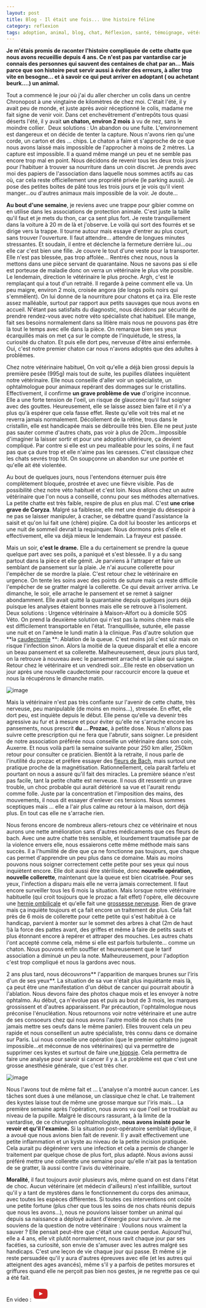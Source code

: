 ```yaml
---
layout: post
title: Blog - Il était une fois... Une histoire féline
category: reflexion
tags: adoption, animal, blog, chat, Réflexion, santé, témoignage, vétérinaire
---
```

**Je m'étais promis de raconter l'histoire compliquée de cette chatte que nous avons recueillie depuis 4 ans. Ce n'est pas par vantardise car je connais des personnes qui sauvent des centaines de chat par an... Mais parce que son histoire peut servir aussi à éviter des erreurs, à aller trop vite en besogne... et à savoir ce qui peut arriver en adoptant ( ou achetant beurk....) un animal.**

Tout a commencé le jour où j'ai du aller chercher un colis dans un centre Chronopost à une vingtaine de kilomètres de chez moi. C'était l'été, il y avait peu de monde, et juste après avoir réceptionné le colis, madame me fait signe de venir voir. Dans cet enchevêtrement d'entrepôts tous quasi déserts l'été, il y avait **un chaton, environ 2 mois** à vu de nez, sans le moindre collier.&nbsp; Deux solutions : Un abandon ou une fuite. L'environnement est dangereux et on décide de tenter la capture. Nous n'avons rien qu'une corde, un carton et des ... chips. Le chaton a faim et s'approche de ce que nous avons laissé mais impossible de l'approcher à moins de 2 mètres. La capture est impossible. Il a quand même mangé un peu et ne semble pas encore trop mal en point. Nous décidons de revenir tous les deux trois jours pour l'habituer à trouver sa nourriture dans un coin discret. Je prends avec moi des papiers de l'association dans laquelle nous sommes actifs au cas où, car cela reste officiellement une propriété privée (le parking aussi). Je pose des petites boites de pâté tous les trois jours et je vois qu'il vient manger...ou d'autres animaux mais impossible de la voir. Je doute...

**Au bout d'une semaine**, je reviens avec une trappe pour gibier comme on en utilise dans les associations de protection animale. C'est juste la taille qu'il faut et je mets du thon, car ça sent plus fort. Je reste tranquillement dans la voiture à 20 m de là et j'observe. Le voilà qui sort des fourrés et se dirige vers la trappe. Il tourne autour mais essaye d'entrer au plus court, sans trouver l'ouverture. Il faut attendre... attendre de longues minutes stressantes. Et soudain, il entre et déclenche la fermeture derrière lui...ou elle car c'est bien une fille. Je couvre le tout d'une veste pour la transporter. Elle n'est pas blessée, pas trop affolée... Rentrés chez nous, nous la mettons dans une pièce servant de quarantaine. Nous ne savons pas si elle est porteuse de maladie donc on verra un vétérinaire le plus vite possible. Le lendemain, direction le vétérinaire le plus proche. Argh, c'est le remplaçant qui a tout d'un retraité. Il regarde à peine comment elle va. Un peu maigre, environ 2 mois, croisée angora (de longs poils noirs qui s'emmêlent). On lui donne de la nourriture pour chatons et ça ira. Elle reste assez malléable, surtout par rapport aux petits sauvages que nous avons en accueil. N'étant pas satisfaits du diagnostic, nous décidons par sécurité de prendre rendez-vous avec notre véto spécialiste chat habituel. Elle mange, fait ses besoins normalement dans sa litière mais nous ne pouvons pas être là tout le temps avec elle dans la pièce. On remarque bien ses yeux écarquillés mais on met ça sur le compte de l'inquiétude, le stress, la curiosité du chaton. Et puis elle dort peu, nerveuse d'être ainsi enfermée. Oui, c'est notre premier chaton car nous n'avons adoptés que des adultes à problèmes.

Chez notre vétérinaire habituel, On voit qu'elle a déjà bien grossi depuis la première pesée (995g) mais tout de suite, les pupilles dilatées inquiètent notre vétérinaire. Elle nous conseille d'aller voir un spécialiste, un ophtalmologue pour animaux repérant des dommages sur le cristallins. Effectivement, il confirme **un grave problème de vue** d'origine inconnue. Elle a une forte tension de l'oeil, un risque de glaucome qu'il faut soigner avec des gouttes. Heureusement, elle se laisse assez bien faire et il n'y a plus qu'à espérer que cela fasse effet. Reste qu'elle voit très mal et ne reverra jamais normalement. Décollement de la rétine, trous dans le cristallin, elle est handicapée mais se débrouille très bien. Elle ne peut juste pas sauter comme d'autres chats, pas voir à plus de 20cm...Impossible d'imaginer la laisser sortir et pour une adoption ultérieure, ça devient compliqué. Par contre si elle est un peu malléable pour les soins, il ne faut pas que ça dure trop et elle n'aime pas les caresses. C'est classique chez les chats sevrés trop tôt. On soupçonne un abandon sur une portée et qu'elle ait été violentée.

Au bout de quelques jours, nous l'entendons éternuer puis être complètement bloquée, prostrée et avec une fièvre visible. Pas de possibilité chez notre véto habituel et c'est loin. Nous allons chez un autre vétérinaire que l'on nous a conseillé, connu pour ses méthodes alternatives. La petite chatte est très faible, respire de plus en plus mal. C'est **une crise grave de Coryza**. Malgré sa faiblesse, elle met une énergie du désespoir à ne pas se laisser manipuler, à cracher, se débattre quand l'assistance la saisit et qu'on lui fait une (chère) piqûre. Ca doit lui booster les anticorps et une nuit de sommeil devrait la requinquer. Nous dormons près d'elle et effectivement, elle va déjà mieux le lendemain. La frayeur est passée.

Mais un soir, **c'est le drame.** Elle a du certainement se prendre la queue quelque part avec ses poils, a paniqué et s'est blessée. Il y a du sang partout dans la pièce et elle gémit. Je parviens à l'attraper et faire un semblant de pansement sur la plaie. Je n'ai aucune collerette pour l'empêcher de se mordre la plaie. C'est retour chez le vétérinaire en urgence. On tente les soins avec des points de suture mais ça reste difficile l'empêcher de se gratter malgré la collerette. Ce qui devait arriver arriva. Le dimanche, le soir, elle arrache le pansement et se remet à saigner abondamment. Elle avait quitté la quarantaine depuis quelques jours déjà puisque les analyses étaient bonnes mais elle se retrouve à l'isolement. Deux solutions : Urgence vétérinaire à Maison-Alfort ou à domicile SOS Véto. On prend la deuxième solution qui n'est pas la moins chère mais elle est difficilement transportable en l'état. Tranquillisée, suturée, elle passe une nuit et on l'amène le lundi matin à la clinique. Pas d'autre solution que **la <a href="https://fr.wikipedia.org/wiki/Caudectomie">caudectomie</a> **: Ablation de la queue. C'est moins joli c'est sûr mais on risque l'infection sinon. Alors la moitié de la queue disparaît et elle a encore un beau pansement et sa collerette. Malheureusement, deux jours plus tard, on la retrouve à nouveau avec le pansement arraché et la plaie qui saigne. Retour chez le vétérinaire et un vendredi soir...Elle reste en observation un jour après une nouvelle caudectomie pour raccourcir encore la queue et nous la récupérons le dimanche matin.

![image](https://filedn.eu/llqi9IBxlYouGRXYG2xlROb/img/2018/dessin4.jpg)

Mais la vétérinaire n'est pas très confiante sur l'avenir de cette chatte, très nerveuse, peu manipulable (de moins en moins...), stressée. En effet, elle dort peu, est inquiète depuis le début. Elle pense qu'elle va devenir très agressive au fur et à mesure et pour éviter qu'elle ne s'arrache encore les pansements, nous prescrit **du ... Prozac**, à petite dose. Nous n'allons pas suivre cette prescription qui ne fera que l'abrutir, sans soigner. Le président de notre association préférée nous conseille un vétérinaire dans son coin, Auxerre. Et nous voilà parti la semaine suivante pour 250 km aller, 250km retour pour consulter ce praticien. Bientôt à la retraite, il nous parle de l'inutilité du prozac et préfère essayer des <a href="https://fr.wikipedia.org/wiki/Élixirs_floraux_de_Bach">fleurs de Bach</a>, mais surtout une pratique proche de la magnétisation. Rationnellement, cela paraît farfelu et pourtant on nous a assuré qu'il fait des miracles. La première séance n'est pas facile, tant la petite chatte est nerveuse. Il nous dit ressentir un grave trouble, un choc probable qui aurait détérioré sa vue et l'aurait rendu comme folle. Juste par la concentration et l'imposition des mains, des mouvements, il nous dit essayer d'enlever ces tensions. Nous sommes sceptiques mais ... elle a l'air plus calme au retour à la maison, dort déjà plus. En tout cas elle ne s'arrache rien.

Nous ferons encore de nombreux allers-retours chez ce vétérinaire et nous aurons une nette amélioration sans d'autres médicaments que ces fleurs de bach. Avec une autre chatte très sensible, et lourdement traumatisée par de la violence envers elle, nous essaierons cette même méthode mais sans succès. Il a l'humilité de dire que ça ne fonctionne pas toujours, que chaque cas permet d'apprendre un peu plus dans ce domaine. Mais au moins pouvons nous soigner correctement cette petite pour ses yeux qui nous inquiètent encore. Elle doit aussi être stérilisée, donc **nouvelle opération, nouvelle collerette**, maintenant que la queue est bien cicatrisée. Pour ses yeux, l'infection a disparu mais elle ne verra jamais correctement. Il faut encore surveiller tous les 6 mois la situation. Mais lorsque notre vétérinaire habituelle (qui croit toujours que le prozac a fait effet) l'opère, elle découvre une <a href="https://www.fregis.com/infos-sante/hernie-ombilicale-chez-chat/">hernie ombilicale</a> et qu'elle fait une <a href="https://chats.ooreka.fr/astuce/voir/724889/grossesse-nerveuse-de-la-chatte">grossesse nerveuse</a>. Rien de grave mais ça inquiète toujours et ça fait encore un traitement de plus. Cela fait près de 6 mois de collerette pour cette petite qui s'est habitué à ce handicap, parvient à monter sur le sommet des arbres à chat (2m de haut !)à la force des pattes avant, des griffes et même à faire de petits sauts et plus étonnant encore à repérer et attraper des mouches. Les autres chats l'ont accepté comme cela, même si elle est parfois turbulente... comme un chaton. Nous pouvons enfin souffler et heureusement que le tarif association a diminué un peu la note. Malheureusement, pour l'adoption c'est trop compliqué et nous la gardons avec nous.

2 ans plus tard, nous découvrons** l'apparition de marques brunes sur l'iris d'un de ses yeux**. La situation de sa vue n'était plus inquiétante mais là, ça peut être une manifestation d'un début de cancer qui pourrait aboutir à l'ablation. Nous devons faire des photos chaque mois et les envoyer à notre ophtalmo. Au début, ça n'évolue pas et puis au bout de 3 mois, les marques grossissent et d'autres apparaissent. Par précaution, l'ophtalmologue nous préconise l'énucléation. Nous retournons voir notre vétérinaire et une autre de ses consoeurs chez qui nous avons l'autre moitié de nos chats (ne jamais mettre ses oeufs dans le même panier). Elles trouvent cela un peu rapide et nous conseillent un autre spécialiste, très connu dans ce domaine sur Paris. Lui nous conseille une opération (que le premier ophtalmo jugeait impossible...et méconnue de nos vétérinaires) qui va permettre de supprimer ces kystes et surtout de faire une<a href="https://fr.wikipedia.org/wiki/Biopsie"> biopsie</a>. Cela permettra de faire une analyse pour savoir si cancer il y a. Le problème est que c'est une grosse anesthésie générale, que c'est très cher.

![image](https://filedn.eu/llqi9IBxlYouGRXYG2xlROb/img/2018/jellyog20180408b.jpg)

Nous l'avons tout de même fait et ... L'analyse n'a montré aucun cancer. Les tâches sont dues à une mélanose, un classique chez le chat. Le traitement des kystes laisse tout de même une grosse marque sur l'iris mais... La première semaine après l'opération, nous avons vu que l'oeil se troublait au niveau de la pupille. Malgré le discours rassurant, à la limite de la vantardise, de ce chirurgien ophtalmologiste, **nous avons insisté pour le revoir et qu'il l'examine.** Si la situation post-opératoire semblait idyllique, il a avoué que nous avions bien fait de revenir. Il y avait effectivement une petite inflammation et un kyste au niveau de la petite incision pratiquée. Cela aurait pu dégénérer vers une infection et cela a permis de changer le traitement par quelque chose de plus fort, plus adapté. Nous avions aussi préféré mettre une collerette une semaine pour qu'elle n'ait pas la tentation de se gratter, là aussi contre l'avis du vétérinaire.

**Moralité**, il faut toujours avoir plusieurs avis, même quand on est dans l'état de choc. Aucun vétérinaire (et médecin d'ailleurs) n'est infaillible, surtout qu'il y a tant de mystères dans le fonctionnement du corps des animaux, avec toutes les espèces différentes. Si toutes ces interventions ont coûté une petite fortune (plus cher que tous les soins de nos chats réunis depuis que nous les avons...), nous ne pouvions laisser tomber un animal qui depuis sa naissance a déployé autant d'énergie pour survivre. Je me souviens de la question de notre vétérinaire : Voulions nous vraiment la sauver ? Elle pensait peut-être que c'était une cause perdue. Aujourd'hui, elle a 4 ans, elle vit plutôt normalement, nous ravit chaque jour par ses facéties, sa curiosité, son envie de s'amuser avec les autres malgré ses handicaps. C'est une leçon de vie chaque jour qui passe. Et même si je reste persuadée qu'il y aura d'autres épreuves avec elle (et les autres qui atteignent des ages avancés), même s'il y a parfois de petites morsures et griffures quand elle ne perçoit pas bien nos gestes, je ne regrette pas ce qui a été fait.

En video : [![video](/images/youtube.png)](https://youtu.be/6YWmcwrVUa8)
